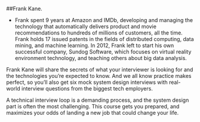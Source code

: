 ##Frank Kane.

- Frank spent 9 years at Amazon and IMDb, developing and managing the technology that automatically delivers product and movie recommendations to hundreds of millions of customers, all the time. Frank holds 17 issued patents in the fields of distributed computing, data mining, and machine learning. In 2012, Frank left to start his own successful company, Sundog Software, which focuses on virtual reality environment technology, and teaching others about big data analysis.

Frank Kane will share the secrets of what your interviewer is looking for and the technologies you’re expected to know. And we all know practice makes perfect, so you’ll also get six mock system design interviews with real-world interview questions from the biggest tech employers.

A technical interview loop is a demanding process, and the system design part is often the most challenging. This course gets you prepared, and maximizes your odds of landing a new job that could change your life.

